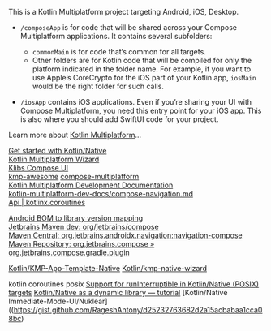 This is a Kotlin Multiplatform project targeting Android, iOS, Desktop.

* `/composeApp` is for code that will be shared across your Compose Multiplatform applications.
  It contains several subfolders:
  - `commonMain` is for code that’s common for all targets.
  - Other folders are for Kotlin code that will be compiled for only the platform indicated in the folder name.
    For example, if you want to use Apple’s CoreCrypto for the iOS part of your Kotlin app,
    `iosMain` would be the right folder for such calls.

* `/iosApp` contains iOS applications. Even if you’re sharing your UI with Compose Multiplatform, 
  you need this entry point for your iOS app. This is also where you should add SwiftUI code for your project.


Learn more about [Kotlin Multiplatform](https://www.jetbrains.com/help/kotlin-multiplatform-dev/get-started.html)…

[Get started with Kotlin/Native](https://kotlinlang.org/docs/native-get-started.html)  
[Kotlin Multiplatform Wizard](https://kmp.jetbrains.com/)  
[Klibs Compose UI](https://klibs.io/?tags=Compose+UI)  
[kmp-awesome](https://github.com/terrakok/kmp-awesome)
[compose-multiplatform](https://github.com/JetBrains/compose-multiplatform)  
[Kotlin Multiplatform Development Documentation](https://www.jetbrains.com/help/kotlin-multiplatform-dev)  
[kotlin-multiplatform-dev-docs/compose-navigation.md](https://github.com/JetBrains/kotlin-multiplatform-dev-docs/blob/master/topics/compose/compose-navigation.md)  
[Api | kotlinx.coroutines](https://kotlinlang.org/api/kotlinx.coroutines)  

[Android BOM to library version mapping](https://developer.android.com/develop/ui/compose/bom/bom-mapping)  
[Jetbrains Maven dev: org/jetbrains/compose](https://maven.pkg.jetbrains.space/public/p/compose/dev/org/jetbrains/compose/)  
[Maven Central: org.jetbrains.androidx.navigation:navigation-compose](https://central.sonatype.com/artifact/org.jetbrains.androidx.navigation/navigation-compose)  
[Maven Repository: org.jetbrains.compose » org.jetbrains.compose.gradle.plugin](https://mvnrepository.com/artifact/org.jetbrains.compose/org.jetbrains.compose.gradle.plugin)

[Kotlin/KMP-App-Template-Native](https://github.com/Kotlin/KMP-App-Template-Native)
[Kotlin/kmp-native-wizard](https://github.com/Kotlin/kmp-native-wizard)

kotlin coroutines posix
[Support for runInterruptible in Kotlin/Native (POSIX) targets](https://github.com/Kotlin/kotlinx.coroutines/issues/3563)
[Kotlin/Native as a dynamic library — tutorial](https://medium.com/@bppleman/kotlin-native-as-a-dynamic-library-tutorial-c1b844a401bc)
[Kotlin/Native Immediate-Mode-UI/Nuklear]((https://gist.github.com/RageshAntony/d25232763682d2a15acbabaa1cca08bc)